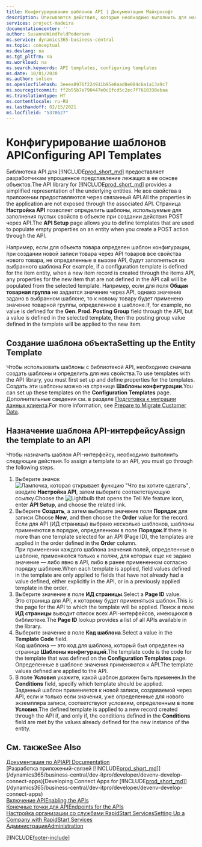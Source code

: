 ```yaml
---
title: Конфигурирование шаблонов API | Документация Майкрософт
description: Описываются действия, которые необходимо выполнить для настройки шаблонов API для Dynamics 365 Business Central.
services: project-madeira
documentationcenter: ''
author: SusanneWindfeldPedersen
ms.service: dynamics365-business-central
ms.topic: conceptual
ms.devlang: na
ms.tgt_pltfrm: na
ms.workload: na
ms.search.keywords: API templates, configuring templates
ms.date: 10/01/2020
ms.author: solsen
ms.openlocfilehash: 3eeea8976f224911b95e0aad8e084c6a1a13a9c7
ms.sourcegitcommit: ff2b55b7e790447e0c1fcd5c2ec7f7610338ebaa
ms.translationtype: HT
ms.contentlocale: ru-RU
ms.lasthandoff: 02/15/2021
ms.locfileid: "5378627"
---
```

# <a name="configuring-api-templates"></a><span data-ttu-id="38193-103">Конфигурирование шаблонов API</span><span class="sxs-lookup"><span data-stu-id="38193-103">Configuring API Templates</span></span>
<span data-ttu-id="38193-104">Библиотека API для [!INCLUDE[prod_short_md](includes/prod_short.md)] предоставляет разработчикам упрощенное представление лежащих в ее основе объектов.</span><span class="sxs-lookup"><span data-stu-id="38193-104">The API library for [!INCLUDE[prod_short_md](includes/prod_short.md)] provides a simplified representation of the underlying entities.</span></span> <span data-ttu-id="38193-105">Не все свойства в приложении предоставляются через связанный API.</span><span class="sxs-lookup"><span data-stu-id="38193-105">All the properties in the application are not exposed through the associated API.</span></span> <span data-ttu-id="38193-106">Страница **Настройка API** позволяет определить шаблоны, используемые для заполнения пустых свойств в объекте при создании действия POST через API.</span><span class="sxs-lookup"><span data-stu-id="38193-106">The **API Setup** page allows you to define templates that are used to populate empty properties on an entity when you create a POST action through the API.</span></span> 

<span data-ttu-id="38193-107">Например, если для объекта товара определен шаблон конфигурации, при создании новой записи товара через API товаров все свойства нового товара, не определенные в вызове API, будут заполняться из выбранного шаблона.</span><span class="sxs-lookup"><span data-stu-id="38193-107">For example, if a configuration template is defined for the item entity, when a new item record is created through the items API, any properties for the new item that are not defined in the API call will be populated from the selected template.</span></span> <span data-ttu-id="38193-108">Например, если для поля **Общая товарная группа** не задается значение через API, однако значение задано в выбранном шаблоне, то к новому товару будет применено значение товарной группы, определенное в шаблоне.</span><span class="sxs-lookup"><span data-stu-id="38193-108">If, for example, no value is defined for the **Gen. Prod. Posting Group** field through the API, but a value is defined in the selected template, then the posting group value defined in the template will be applied to the new item.</span></span> 

## <a name="setting-up-the-entity-template"></a><span data-ttu-id="38193-109">Создание шаблона объекта</span><span class="sxs-lookup"><span data-stu-id="38193-109">Setting up the Entity Template</span></span>
<span data-ttu-id="38193-110">Чтобы использовать шаблоны с библиотекой API, необходимо сначала создать шаблоны и определить для них свойства.</span><span class="sxs-lookup"><span data-stu-id="38193-110">To use templates with the API library, you must first set up and define properties for the templates.</span></span> <span data-ttu-id="38193-111">Создать эти шаблоны можно на странице **Шаблоны конфигурации**.</span><span class="sxs-lookup"><span data-stu-id="38193-111">You can set up these templates on the **Configuration Templates** page.</span></span> <span data-ttu-id="38193-112">Дополнительные сведения см. в разделе [Подготовка к миграции данных клиента](admin-use-templates-to-prepare-customer-data-for-migration.md).</span><span class="sxs-lookup"><span data-stu-id="38193-112">For more information, see [Prepare to Migrate Customer Data](admin-use-templates-to-prepare-customer-data-for-migration.md).</span></span> 

## <a name="assign-the-template-to-an-api"></a><span data-ttu-id="38193-113">Назначение шаблона API-интерфейсу</span><span class="sxs-lookup"><span data-stu-id="38193-113">Assign the template to an API</span></span>

<span data-ttu-id="38193-114">Чтобы назначить шаблон API-интерфейсу, необходимо выполнить следующие действия.</span><span class="sxs-lookup"><span data-stu-id="38193-114">To assign a template to an API, you must go through the following steps.</span></span>

1. <span data-ttu-id="38193-115">Выберите значок ![Лампочка, которая открывает функцию "Что вы хотите сделать"](media/ui-search/search_small.png "Что вы хотите сделать"), введите **Настройка API**, затем выберите соответствующую ссылку.</span><span class="sxs-lookup"><span data-stu-id="38193-115">Choose the ![Lightbulb that opens the Tell Me feature](media/ui-search/search_small.png "Tell me what you want to do") icon, enter **API Setup**, and choose the related link.</span></span>
2. <span data-ttu-id="38193-116">Выберите **Создать**, а затем выберите значение поля **Порядок** для записи.</span><span class="sxs-lookup"><span data-stu-id="38193-116">Choose **New**, and then choose the **Order** value for the record.</span></span>  
<span data-ttu-id="38193-117">Если для API (ИД страницы) выбрано несколько шаблонов, шаблоны применяются в порядке, определенном в поле **Порядок**.</span><span class="sxs-lookup"><span data-stu-id="38193-117">If there is more than one template selected for an API (Page ID), the templates are applied in the order defined in the **Order** column.</span></span>   
<span data-ttu-id="38193-118">При применении каждого шаблона значения полей, определенные в шаблоне, применяются только к полям, для которых еще не задано значение — либо явно в API, либо в ранее примененном согласно порядку шаблоне.</span><span class="sxs-lookup"><span data-stu-id="38193-118">When each template is applied, field values defined in the template are only applied to fields that have not already had a value defined, either explicitly in the API, or in a previously applied template in the order.</span></span> 
3. <span data-ttu-id="38193-119">Выберите значение в поле **ИД страницы**.</span><span class="sxs-lookup"><span data-stu-id="38193-119">Select a **Page ID** value.</span></span>  
<span data-ttu-id="38193-120">Это страница для API, к которому будет применяться шаблон.</span><span class="sxs-lookup"><span data-stu-id="38193-120">This is the page for the API to which the template will be applied.</span></span> <span data-ttu-id="38193-121">Поиск в поле **ИД страницы** выводит список всех API-интерфейсов, имеющихся в библиотеке.</span><span class="sxs-lookup"><span data-stu-id="38193-121">The **Page ID** lookup provides a list of all APIs available in the library.</span></span>
4. <span data-ttu-id="38193-122">Выберите значение в поле **Код шаблона**.</span><span class="sxs-lookup"><span data-stu-id="38193-122">Select a value in the **Template Code** field.</span></span>  
<span data-ttu-id="38193-123">Код шаблона — это код для шаблона, который был определен на странице **Шаблоны конфигураций**.</span><span class="sxs-lookup"><span data-stu-id="38193-123">The template code is the code for the template that was defined on the **Configuration Templates** page.</span></span> <span data-ttu-id="38193-124">Определенные в шаблоне значения применяются к API.</span><span class="sxs-lookup"><span data-stu-id="38193-124">The template values defined are applied to the API.</span></span> 
5. <span data-ttu-id="38193-125">В поле **Условия** укажите, какой шаблон должен быть применен.</span><span class="sxs-lookup"><span data-stu-id="38193-125">In the **Conditions** field, specify which template should be applied.</span></span>  
<span data-ttu-id="38193-126">Заданный шаблон применяется к новой записи, создаваемой через API, если и только если значения, уже определенные для нового экземпляра записи, соответствуют условиям, определенным в поле **Условия**.</span><span class="sxs-lookup"><span data-stu-id="38193-126">The defined template is applied to a new record created through the API if, and only if, the conditions defined in the **Conditions** field are met by the values already defined for the new instance of the entity.</span></span>

## <a name="see-also"></a><span data-ttu-id="38193-127">См. также</span><span class="sxs-lookup"><span data-stu-id="38193-127">See Also</span></span>
[<span data-ttu-id="38193-128">Документация по API</span><span class="sxs-lookup"><span data-stu-id="38193-128">API Documentation</span></span>](/dynamics-nav/fin-graph)  
<span data-ttu-id="38193-129">[Разработка приложений-связей [!INCLUDE[prod_short_md](includes/prod_short.md)]](/dynamics365/business-central/dev-itpro/developer/devenv-develop-connect-apps)</span><span class="sxs-lookup"><span data-stu-id="38193-129">[Developing Connect Apps for [!INCLUDE[prod_short_md](includes/prod_short.md)]](/dynamics365/business-central/dev-itpro/developer/devenv-develop-connect-apps)</span></span>  
[<span data-ttu-id="38193-130">Включение API</span><span class="sxs-lookup"><span data-stu-id="38193-130">Enabling the APIs</span></span>](/dynamics-nav/enabling-apis-for-dynamics-nav)  
[<span data-ttu-id="38193-131">Конечные точки для API</span><span class="sxs-lookup"><span data-stu-id="38193-131">Endpoints for the APIs</span></span>](/dynamics-nav/endpoints-apis-for-dynamics)  
[<span data-ttu-id="38193-132">Настройка организации со службами RapidStart Services</span><span class="sxs-lookup"><span data-stu-id="38193-132">Setting Up a Company with RapidStart Services</span></span>](admin-set-up-a-company-with-rapidstart.md)  
[<span data-ttu-id="38193-133">Администрация</span><span class="sxs-lookup"><span data-stu-id="38193-133">Administration</span></span>](admin-setup-and-administration.md)

[!INCLUDE[footer-include](includes/footer-banner.md)]